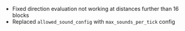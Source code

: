 - Fixed direction evaluation not working at distances further than 16 blocks
- Replaced `allowed_sound_config` with `max_sounds_per_tick` config

